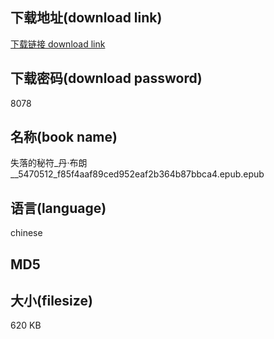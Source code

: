 ## 下载地址(download link)
[下载链接 download link](https://tutu365.netlify.app/?s=%E5%A4%B1%E8%90%BD%E7%9A%84%E7%A7%98%E7%AC%A6_%E4%B8%B9%C2%B7%E5%B8%83%E6%9C%97__5470512_f85f4aaf89ced952eaf2b364b87bbca4.epub)

## 下载密码(download password)
8078

## 名称(book name)
失落的秘符_丹·布朗__5470512_f85f4aaf89ced952eaf2b364b87bbca4.epub.epub

## 语言(language)
chinese

## MD5


## 大小(filesize)
620 KB
